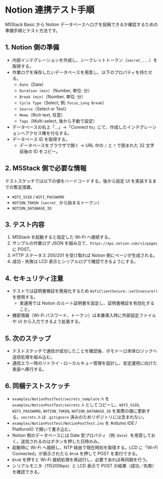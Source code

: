 # Notion 連携テスト手順

M5Stack Basic から Notion データベースへログを投稿できるか確認するための準備手順とテスト方法です。

## 1. Notion 側の準備
- 内部インテグレーションを作成し、シークレットトークン（`secret_...`）を取得する。
- 作業ログを保存したいデータベースを用意し、以下のプロパティを持たせる。
  - `Date`（Date）
  - `Duration (min)`（Number, 単位: 分）
  - `Break (min)`（Number, 単位: 分）
  - `Cycle Type`（Select, 例: `Focus`, `Long Break`）
  - `Source`（Select or Text）
  - `Memo`（Rich text, 任意）
  - `Tags`（Multi-select, 後から手動で設定）
- データベースの右上「…」→「Connect to」にて、作成したインテグレーションへアクセス権を付与する。
- データベース ID を取得する。
  - データベースをブラウザで開く → URL 中の `/` と `?` で囲まれた 32 文字前後の ID をコピー。

## 2. M5Stack 側で必要な情報
テストスケッチでは以下の値をハードコードする。後から設定 UI を実装するまでの暫定措置。
- `WIFI_SSID` / `WIFI_PASSWORD`
- `NOTION_TOKEN`（`secret_` から始まるトークン）
- `NOTION_DATABASE_ID`

## 3. テスト内容
1. M5Stack を起動すると指定した Wi-Fi へ接続する。
2. サンプルの作業ログ JSON を組み立て、`https://api.notion.com/v1/pages` に POST。
3. HTTP ステータス 200/201 を受け取れば Notion 側にページが生成される。
4. 成功・失敗は LCD 表示とシリアルログで確認できるようにする。

## 4. セキュリティ注意
- テストでは証明書検証を簡易化するため `WiFiClientSecure::setInsecure()` を使用する。
  - 実運用では Notion のルート証明書を設定し、証明書検証を有効化すること。
- 機密情報（Wi-Fi パスワード、トークン）は本番導入時に外部設定ファイルや UI から入力できるよう拡張する。

## 5. 次のステップ
- テストスケッチで通信が成功したことを確認後、ポモドーロ本体ロジックへ送信処理を組み込む。
- 通信エラー時のリトライ・ローカルキュー管理を設計し、安定運用に向けた実装へ移行する。

## 6. 同梱テストスケッチ
- `examples/NotionPostTest/secrets_template.h` を `examples/NotionPostTest/secrets.h` としてコピーし、`WIFI_SSID`, `WIFI_PASSWORD`, `NOTION_TOKEN`, `NOTION_DATABASE_ID` を実際の値に更新する。`secrets.h` は `.gitignore` 済みのためリポジトリには含まれない。
- `examples/NotionPostTest/NotionPostTest.ino` を Arduino IDE / PlatformIO で開いて書き込む。
- Notion 側のデータベースには Date 型プロパティ（例: `Date`）を用意しておく。送信されるのはボタンを押した日時のみ。
- 起動時に Wi-Fi へ接続し、NTP 経由で現在時刻を取得する。LCD に「Wi-Fi Connected」が表示されたら `BtnA` を押して POST を実行できる。
- `BtnB` を押すと Wi-Fi 接続処理を再試行し、必要であれば再同期を行う。
- シリアルモニタ（115200bps）と LCD 表示で POST の結果（成功／失敗）を確認できる。
